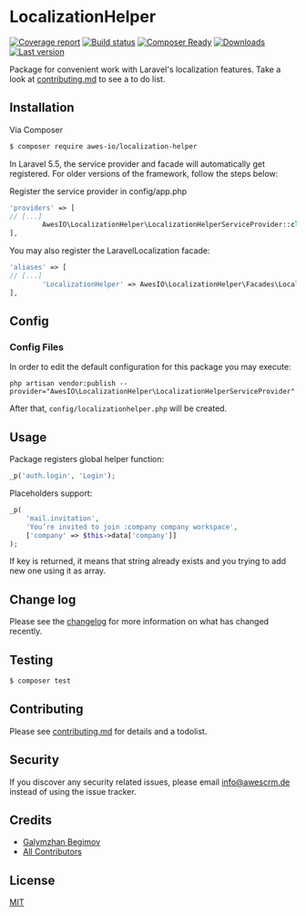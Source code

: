 # LocalizationHelper

[![Coverage report](https://repo.pkgkit.com/4GBWO/awes-io/localization-helper/badges/master/coverage.svg)](https://www.awes.io/)
[![Build status](https://repo.pkgkit.com/4GBWO/awes-io/localization-helper/badges/master/build.svg)](https://www.awes.io/)
[![Composer Ready](https://www.pkgkit.com/4GBWO/awes-io/auth/status.svg)](https://www.awes.io/)
[![Downloads](https://www.pkgkit.com/4GBWO/awes-io/auth/downloads.svg)](https://www.awes.io/)
[![Last version](https://www.pkgkit.com/4GBWO/awes-io/auth/version.svg)](https://www.awes.io/)

Package for convenient work with Laravel's localization features. Take a look at [contributing.md](contributing.md) to see a to do list.

## Installation

Via Composer

``` bash
$ composer require awes-io/localization-helper
```

In Laravel 5.5, the service provider and facade will automatically get registered. For older versions of the framework, follow the steps below:

Register the service provider in config/app.php
```php
'providers' => [
// [...]
        AwesIO\LocalizationHelper\LocalizationHelperServiceProvider::class,
],
```

You may also register the LaravelLocalization facade:

```php
'aliases' => [
// [...]
        'LocalizationHelper' => AwesIO\LocalizationHelper\Facades\LocalizationHelper::class,
],
```

## Config

### Config Files

In order to edit the default configuration for this package you may execute:

```
php artisan vendor:publish --provider="AwesIO\LocalizationHelper\LocalizationHelperServiceProvider"
```

After that, `config/localizationhelper.php` will be created.

## Usage

Package registers global helper function:

```php
_p('auth.login', 'Login');
```

Placeholders support:

```php
_p(
    'mail.invitation', 
    'You’re invited to join :company company workspace', 
    ['company' => $this->data['company']]
);
```

If key is returned, it means that string already exists and you trying to add new one using it as array.

## Change log

Please see the [changelog](changelog.md) for more information on what has changed recently.

## Testing

``` bash
$ composer test
```

## Contributing

Please see [contributing.md](contributing.md) for details and a todolist.

## Security

If you discover any security related issues, please email info@awescrm.de instead of using the issue tracker.

## Credits

- [Galymzhan Begimov](https://github.com/begimov)
- [All Contributors](contributing.md)

## License

[MIT](http://opensource.org/licenses/MIT)
